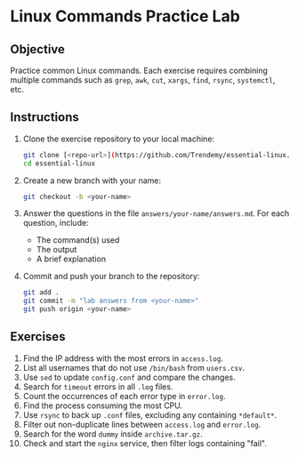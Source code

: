 # Linux Commands Practice Lab

## Objective  
Practice common Linux commands. Each exercise requires combining multiple commands such as `grep`, `awk`, `cut`, `xargs`, `find`, `rsync`, `systemctl`, etc.

## Instructions  
1. Clone the exercise repository to your local machine:  
   ```bash
   git clone [<repo-url>](https://github.com/Trendemy/essential-linux.git)
   cd essential-linux
   ```
2. Create a new branch with your name:  
   ```bash
   git checkout -b <your-name>
   ```
3. Answer the questions in the file `answers/your-name/answers.md`. For each question, include:
   - The command(s) used  
   - The output  
   - A brief explanation  

4. Commit and push your branch to the repository:  
   ```bash
   git add .
   git commit -m "lab answers from <your-name>"
   git push origin <your-name>
   ```

## Exercises  
1. Find the IP address with the most errors in `access.log`.  
2. List all usernames that do not use `/bin/bash` from `users.csv`.  
3. Use `sed` to update `config.conf` and compare the changes.  
4. Search for `timeout` errors in all `.log` files.  
5. Count the occurrences of each error type in `error.log`.  
6. Find the process consuming the most CPU.  
7. Use `rsync` to back up `.conf` files, excluding any containing `*default*`.  
8. Filter out non-duplicate lines between `access.log` and `error.log`.  
9. Search for the word `dummy` inside `archive.tar.gz`.  
10. Check and start the `nginx` service, then filter logs containing "fail".
